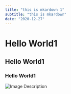 ```yaml
---
title: "this is mkardown 1"
subtitle: "this is mkardown"
date: "2020-12-27"
---
```


# Hello World1

## Hello World1

### Hello World1

![Image Description](/images/wallpaper.jpg)
